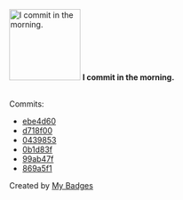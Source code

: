 <img src="https://my-badges.github.io/my-badges/morning-commits.png" alt="I commit in the morning." title="I commit in the morning." width="128">
<strong>I commit in the morning.</strong>
<br><br>

Commits:

- <a href="https://github.com/HorebZ/HorebZ/commit/ebe4d601273182b88d423f4052c25e82a106a9d3">ebe4d60</a>
- <a href="https://github.com/HorebZ/HorebZ/commit/d718f00dd2207201e55b76ecc97eadd9fd45fd7f">d718f00</a>
- <a href="https://github.com/HorebZ/HorebZ/commit/0439853ef842bb2bf0c3ceb6b9130687f5d6cf5f">0439853</a>
- <a href="https://github.com/HorebZ/HorebZ/commit/0b1d83fb48feca8f93d6e1130d61aa3904fd298f">0b1d83f</a>
- <a href="https://github.com/HorebZ/HorebZ/commit/99ab47f10d54b2c8e1f38b1524197f347927422d">99ab47f</a>
- <a href="https://github.com/HorebZ/HorebZ/commit/869a5f119d534bf68372cd912440d6a3250a9a8a">869a5f1</a>


Created by <a href="https://github.com/my-badges/my-badges">My Badges</a>
